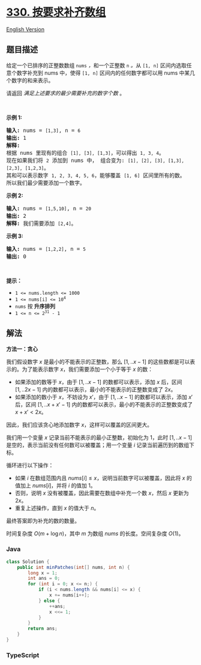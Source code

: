 # [330. 按要求补齐数组](https://leetcode.cn/problems/patching-array)

[English Version](/solution/0300-0399/0330.Patching%20Array/README_EN.md)

## 题目描述

<!-- 这里写题目描述 -->

<p>给定一个已排序的正整数数组 <code>nums</code>&nbsp;<em>，</em>和一个正整数&nbsp;<code>n</code><em> 。</em>从&nbsp;<code>[1, n]</code>&nbsp;区间内选取任意个数字补充到&nbsp;nums&nbsp;中，使得&nbsp;<code>[1, n]</code>&nbsp;区间内的任何数字都可以用&nbsp;nums&nbsp;中某几个数字的和来表示。</p>

<p>请返回 <em>满足上述要求的最少需要补充的数字个数</em>&nbsp;。</p>

<p>&nbsp;</p>

<p><strong>示例&nbsp;1:</strong></p>

<pre>
<strong>输入: </strong>nums = <code>[1,3]</code>, n = <code>6</code>
<strong>输出: </strong>1 
<strong>解释:</strong>
根据 nums&nbsp;里现有的组合&nbsp;<code>[1], [3], [1,3]</code>，可以得出&nbsp;<code>1, 3, 4</code>。
现在如果我们将&nbsp;<code>2</code>&nbsp;添加到&nbsp;nums 中，&nbsp;组合变为: <code>[1], [2], [3], [1,3], [2,3], [1,2,3]</code>。
其和可以表示数字&nbsp;<code>1, 2, 3, 4, 5, 6</code>，能够覆盖&nbsp;<code>[1, 6]</code>&nbsp;区间里所有的数。
所以我们最少需要添加一个数字。</pre>

<p><strong>示例 2:</strong></p>

<pre>
<strong>输入: </strong>nums = <code>[1,5,10]</code>, n = <code>20</code>
<strong>输出:</strong> 2
<strong>解释: </strong>我们需要添加&nbsp;<code>[2,4]</code>。
</pre>

<p><strong>示例&nbsp;3:</strong></p>

<pre>
<strong>输入: </strong>nums = <code>[1,2,2]</code>, n = <code>5</code>
<strong>输出:</strong> 0
</pre>

<p>&nbsp;</p>

<p><strong>提示：</strong></p>

<ul>
	<li><code>1 &lt;= nums.length &lt;= 1000</code></li>
	<li><code>1 &lt;= nums[i] &lt;= 10<sup>4</sup></code></li>
	<li><code>nums</code>&nbsp;按 <strong>升序排列</strong></li>
	<li><code>1 &lt;= n &lt;= 2<sup>31</sup>&nbsp;- 1</code></li>
</ul>

## 解法

**方法一：贪心**

我们假设数字 $x$ 是最小的不能表示的正整数，那么 $[1,..x-1]$ 的这些数都是可以表示的。为了能表示数字 $x$，我们需要添加一个小于等于 $x$ 的数：

-   如果添加的数等于 $x$，由于 $[1,..x-1]$ 的数都可以表示，添加 $x$ 后，区间 $[1,..2x-1]$ 内的数都可以表示，最小的不能表示的正整数变成了 $2x$。
-   如果添加的数小于 $x$，不妨设为 $x'$，由于 $[1,..x-1]$ 的数都可以表示，添加 $x'$ 后，区间 $[1,..x+x'-1]$ 内的数都可以表示，最小的不能表示的正整数变成了 $x+x' \lt 2x$。

因此，我们应该贪心地添加数字 $x$，这样可以覆盖的区间更大。

我们用一个变量 $x$ 记录当前不能表示的最小正整数，初始化为 $1$，此时 $[1,..x-1]$ 是空的，表示当前没有任何数可以被覆盖；用一个变量 $i$ 记录当前遍历到的数组下标。

循环进行以下操作：

-   如果 $i$ 在数组范围内且 $nums[i] \le x$，说明当前数字可以被覆盖，因此将 $x$ 的值加上 $nums[i]$，并将 $i$ 的值加 $1$。
-   否则，说明 $x$ 没有被覆盖，因此需要在数组中补充一个数 $x$，然后 $x$ 更新为 $2x$。
-   重复上述操作，直到 $x$ 的值大于 $n$。

最终答案即为补充的数的数量。

时间复杂度 $O(m + \log n)$，其中 $m$ 为数组 $nums$ 的长度。空间复杂度 $O(1)$。

### **Java**

```java
class Solution {
    public int minPatches(int[] nums, int n) {
        long x = 1;
        int ans = 0;
        for (int i = 0; x <= n;) {
            if (i < nums.length && nums[i] <= x) {
                x += nums[i++];
            } else {
                ++ans;
                x <<= 1;
            }
        }
        return ans;
    }
}
```

### **TypeScript**

